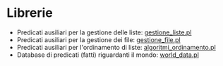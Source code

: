 # Librerie

* Predicati ausiliari per la gestione delle liste: [gestione_liste.pl](gestione_liste.pl)
* Predicati ausiliari per la gestione dei file: [gestione_file.pl](gestione_file.pl)
* Predicati ausiliari per l'ordinamento di liste: [algoritmi_ordinamento.pl](algoritmi_ordinamento.pl)
* Database di predicati (fatti) riguardanti il mondo: [world_data.pl](world_data.pl)
